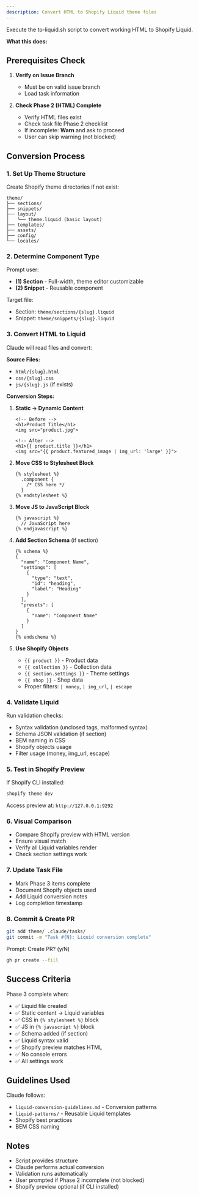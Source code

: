 ```yaml
---
description: Convert HTML to Shopify Liquid theme files
---
```


Execute the to-liquid.sh script to convert working HTML to Shopify Liquid.

**What this does:**

## Prerequisites Check

1. **Verify on Issue Branch**
   - Must be on valid issue branch
   - Load task information

2. **Check Phase 2 (HTML) Complete**
   - Verify HTML files exist
   - Check task file Phase 2 checklist
   - If incomplete: **Warn** and ask to proceed
   - User can skip warning (not blocked)

## Conversion Process

### 1. Set Up Theme Structure
Create Shopify theme directories if not exist:
```
theme/
├── sections/
├── snippets/
├── layout/
│   └── theme.liquid (basic layout)
├── templates/
├── assets/
├── config/
└── locales/
```

### 2. Determine Component Type
Prompt user:
- **(1) Section** - Full-width, theme editor customizable
- **(2) Snippet** - Reusable component

Target file:
- Section: `theme/sections/{slug}.liquid`
- Snippet: `theme/snippets/{slug}.liquid`

### 3. Convert HTML to Liquid
Claude will read files and convert:

**Source Files:**
- `html/{slug}.html`
- `css/{slug}.css`
- `js/{slug}.js` (if exists)

**Conversion Steps:**

1. **Static → Dynamic Content**
   ```liquid
   <!-- Before -->
   <h1>Product Title</h1>
   <img src="product.jpg">

   <!-- After -->
   <h1>{{ product.title }}</h1>
   <img src="{{ product.featured_image | img_url: 'large' }}">
   ```

2. **Move CSS to Stylesheet Block**
   ```liquid
   {% stylesheet %}
     .component {
       /* CSS here */
     }
   {% endstylesheet %}
   ```

3. **Move JS to JavaScript Block**
   ```liquid
   {% javascript %}
     // JavaScript here
   {% endjavascript %}
   ```

4. **Add Section Schema** (if section)
   ```liquid
   {% schema %}
   {
     "name": "Component Name",
     "settings": [
       {
         "type": "text",
         "id": "heading",
         "label": "Heading"
       }
     ],
     "presets": [
       {
         "name": "Component Name"
       }
     ]
   }
   {% endschema %}
   ```

5. **Use Shopify Objects**
   - `{{ product }}` - Product data
   - `{{ collection }}` - Collection data
   - `{{ section.settings }}` - Theme settings
   - `{{ shop }}` - Shop data
   - Proper filters: `| money`, `| img_url`, `| escape`

### 4. Validate Liquid
Run validation checks:
- Syntax validation (unclosed tags, malformed syntax)
- Schema JSON validation (if section)
- BEM naming in CSS
- Shopify objects usage
- Filter usage (money, img_url, escape)

### 5. Test in Shopify Preview
If Shopify CLI installed:
```bash
shopify theme dev
```

Access preview at: `http://127.0.0.1:9292`

### 6. Visual Comparison
- Compare Shopify preview with HTML version
- Ensure visual match
- Verify all Liquid variables render
- Check section settings work

### 7. Update Task File
- Mark Phase 3 items complete
- Document Shopify objects used
- Add Liquid conversion notes
- Log completion timestamp

### 8. Commit & Create PR
```bash
git add theme/ .claude/tasks/
git commit -m "Task #{N}: Liquid conversion complete"
```

Prompt: Create PR? (y/N)
```bash
gh pr create --fill
```

## Success Criteria

Phase 3 complete when:
- ✅ Liquid file created
- ✅ Static content → Liquid variables
- ✅ CSS in `{% stylesheet %}` block
- ✅ JS in `{% javascript %}` block
- ✅ Schema added (if section)
- ✅ Liquid syntax valid
- ✅ Shopify preview matches HTML
- ✅ No console errors
- ✅ All settings work

## Guidelines Used

Claude follows:
- `liquid-conversion-guidelines.md` - Conversion patterns
- `liquid-patterns/` - Reusable Liquid templates
- Shopify best practices
- BEM CSS naming

## Notes

- Script provides structure
- Claude performs actual conversion
- Validation runs automatically
- User prompted if Phase 2 incomplete (not blocked)
- Shopify preview optional (if CLI installed)
